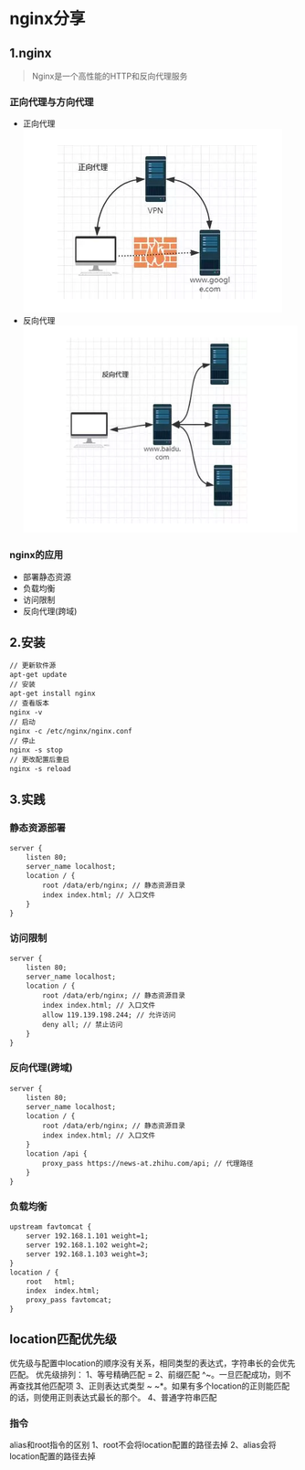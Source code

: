 # nginx分享

## 1.nginx
> Nginx是一个高性能的HTTP和反向代理服务

### 正向代理与方向代理
- 正向代理
![正向代理](/nginx/static/images/proxy-01.png)
- 反向代理
![反向代理](/nginx/static/images/proxy-02.png)

### nginx的应用
- 部署静态资源
- 负载均衡
- 访问限制
- 反向代理(跨域)

## 2.安装
    // 更新软件源
    apt-get update
    // 安装
    apt-get install nginx
    // 查看版本
    nginx -v
    // 启动
    nginx -c /etc/nginx/nginx.conf
    // 停止
    nginx -s stop
    // 更改配置后重启
    nginx -s reload
    
<!-- > 配置文件nginx.conf -->
## 3.实践
### 静态资源部署
    server {
        listen 80;
        server_name localhost;
        location / {
            root /data/erb/nginx; // 静态资源目录
            index index.html; // 入口文件
        }
    }
### 访问限制
    server {
        listen 80;
        server_name localhost;
        location / {
            root /data/erb/nginx; // 静态资源目录
            index index.html; // 入口文件
            allow 119.139.198.244; // 允许访问
            deny all; // 禁止访问
        }
    }
### 反向代理(跨域)
    server {
        listen 80;
        server_name localhost;
        location / {
            root /data/erb/nginx; // 静态资源目录
            index index.html; // 入口文件
        }
        location /api {
            proxy_pass https://news-at.zhihu.com/api; // 代理路径
        }
    }
### 负载均衡
    upstream favtomcat {
        server 192.168.1.101 weight=1;
        server 192.168.1.102 weight=2;
        server 192.168.1.103 weight=3;
    }
    location / {
        root   html;
        index  index.html;
        proxy_pass favtomcat;
    }

## location匹配优先级
优先级与配置中location的顺序没有关系，相同类型的表达式，字符串长的会优先匹配。
优先级排列：
1、等号精确匹配 =
2、前缀匹配 ^~。一旦匹配成功，则不再查找其他匹配项
3、正则表达式类型 ~ ~*。如果有多个location的正则能匹配的话，则使用正则表达式最长的那个。
4、普通字符串匹配

### 指令
alias和root指令的区别
1、root不会将location配置的路径去掉
2、alias会将location配置的路径去掉


<!-- fuser -n tcp 80
kill -9 2115
119.139.198.244
nginx -c /etc/nginx/nginx.conf
nginx -s reload
nginx -s stop
nginx -s quit
apt autoremove nginx
rm -rf /etc/nginx 
apt-get remove --purge nginx nginx-full nginx-common -->